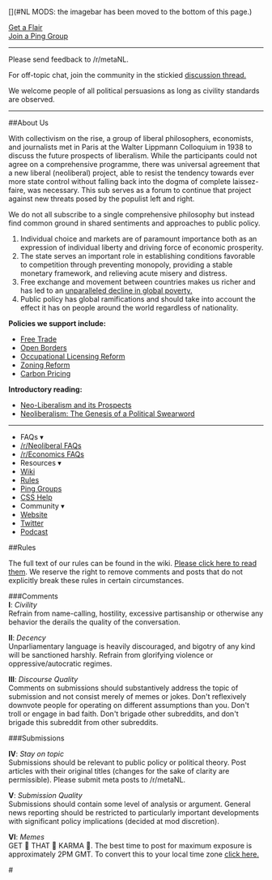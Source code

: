[](#NL MODS: the imagebar has been moved to the bottom of this page.)

[](#bigbutton) [Get a Flair](https://old.reddit.com/r/neoliberal/wiki/flairs)   
[](#bigbutton) [Join a Ping Group](https://old.reddit.com/r/neoliberal/wiki/userpinger/groups)

---

Please send feedback to /r/metaNL.

For off-topic chat, join the community in the stickied [discussion thread.](https://neoliber.al/dt)

We welcome people of all political persuasions as long as civility standards are observed.

---

##About Us

With collectivism on the rise, a group of liberal philosophers, economists, and journalists met in Paris at the Walter Lippmann Colloquium in 1938 to discuss the future prospects of liberalism. While the participants could not agree on a comprehensive programme, there was universal agreement that a new liberal (neoliberal) project, able to resist the tendency towards ever more state control without falling back into the dogma of complete laissez-faire, was necessary. This sub serves as a forum to continue that project against new threats posed by the populist left and right.  

We do not all subscribe to a single comprehensive philosophy but instead find common ground in shared sentiments and approaches to public policy.

1. Individual choice and markets are of paramount importance both as an expression of individual liberty and driving force of economic prosperity.
2. The state serves an important role in establishing conditions favorable to competition through preventing monopoly, providing a stable monetary framework, and relieving acute misery and distress.
3. Free exchange and movement between countries makes us richer and has led to an [unparalleled decline in global poverty.](https://ourworldindata.org/uploads/2013/05/World-Poverty-Since-1820.png)
4. Public policy has global ramifications and should take into account the effect it has on people around the world regardless of nationality.

**Policies we support include:**

- [Free Trade](http://www.walkerd.people.cofc.edu/Readings/Trade/iowacarcrop.pdf)
- [Open Borders](https://www.reddit.com/r/neoliberal/wiki/openborders)
- [Occupational Licensing Reform](https://www.brookings.edu/opinions/the-future-of-occupational-licensing-reform/)
- [Zoning Reform](https://www.brookings.edu/blog/social-mobility-memos/2016/08/16/zoning-as-opportunity-hoarding/)
- [Carbon Pricing](https://www.reddit.com/r/Economics/wiki/faq_carbonpricing)

**Introductory reading:**

- [Neo-Liberalism and its Prospects](https://miltonfriedman.hoover.org/friedman_images/Collections/2016c21/Farmand_02_17_1951.pdf)
- [Neoliberalism: The Genesis of a Political Swearword](https://olivermhartwich.files.wordpress.com/2015/02/neoliberalism.pdf)  

---

- FAQs ▾
 - [/r/Neoliberal FAQs](https://www.reddit.com/r/neoliberal/wiki/faq)
 - [/r/Economics FAQs](https://www.reddit.com/r/Economics/wiki/index)
- Resources ▾
 - [Wiki](https://www.reddit.com/r/neoliberal/wiki/)
 - [Rules](https://www.reddit.com/r/neoliberal/wiki/rules)
 - [Ping Groups](https://www.reddit.com/r/neoliberal/wiki/userpinger/groups)
 - [CSS Help](https://www.reddit.com/r/neoliberal/wiki/csshelp)
- Community ▾
 - [Website](https://neoliberalproject.org/)
 - [Twitter](http://twitter.com/ne0liberal)
 - [Podcast](https://neoliberalproject.org/podcast/)

##Rules

The full text of our rules can be found in the wiki. [Please click here to read them](https://www.reddit.com/r/neoliberal/wiki/rules). We reserve the right to remove comments and posts that do not explicitly break these rules in certain circumstances.

###Comments  
**I**: *Civility*  
Refrain from name-calling, hostility, excessive partisanship or otherwise any behavior the derails the quality of the conversation.

**II**: *Decency*  
Unparliamentary language is heavily discouraged, and bigotry of any kind will be sanctioned harshly. Refrain from glorifying violence or oppressive/autocratic regimes.  

**III**: *Discourse Quality*  
Comments on submissions should substantively address the topic of submission and not consist merely of memes or jokes. Don't reflexively downvote people for operating on different assumptions than you. Don't troll or engage in bad faith. Don't brigade other subreddits, and don't brigade this subreddit from other subreddits. 

###Submissions

**IV**: *Stay on topic*  
Submissions should be relevant to public policy or political theory. Post articles with their original titles (changes for the sake of clarity are permissible). Please submit meta posts to /r/metaNL.

**V**: *Submission Quality*  
Submissions should contain some level of analysis or argument. General news reporting should be restricted to particularly important developments with significant policy implications  (decided at mod discretion).

**VI**: *Memes*  
GET 👏 THAT 👏 KARMA 👏. The best time to post for maximum exposure is approximately 2PM GMT. To convert this to your local time zone [click here.](https://www.google.com/search?q=2pm+gmt+to+my+time)

[](#/RES_SR_Config/NightModeCompatible)

[](#homebutton)[](https://old.reddit.com/r/Neoliberal)

#[](#headerbutton)[](https://www.reddit.com/r/neoliberal/comments/c4rhy5/you_guys_helped_me_leave_the_altright_but_i_still/ery37c1)[](#headerbutton-2)[](https://podcasts.apple.com/us/podcast/immigration-nation-ft-alex-nowrasteh/id1390384827?i=1000443445581)[](#headerbutton-3)[](https://np.reddit.com/r/Beto2020/comments/c2mqcb/hi_there_jen_omalley_dillon_here_ask_me_anything/)
